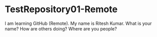 # TestRepository01-Remote
I am learning GitHub (Remote).
My name is Ritesh Kumar.
What is your name?
How are others doing?
Where are you people?
